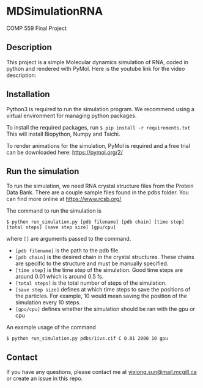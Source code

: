 # MDSimulationRNA
COMP 559 Final Project

## Description
This project is a simple Molecular dynamics simulation of RNA, coded in python and rendered with PyMol. Here is the youtube link for the video description:

## Installation
Python3 is required to run the simulation program. We recommend using a virtual environment for managing python packages.

To install the required packages, run 
```$ pip install -r requirements.txt```
This will install Biopython, Numpy and Taichi.

To render animations for the simulation, PyMol is required and a free trial can be downloaded here: https://pymol.org/2/

## Run the simulation
To run the simulation, we need RNA crystal structure files from the Protein Data Bank. There are a couple sample files found in the pdbs folder. You can find more online at https://www.rcsb.org/

The command to run the simulation is

```$ python run_simulation.py [pdb filename] [pdb chain] [time step] [total steps] [save step size] [gpu/cpu]```

where ```[]``` are arguments passed to the command. 

- ```[pdb filename]``` is the path to the pdb file.
- ```[pdb chain]``` is the desired chain in the crystal structures. These chains are specific to the structure and must be manually specified.
- ```[time step]``` is the time step of the simulation. Good time steps are around 0.01 which is around 0.5 fs.
- ```[total steps]``` is the total number of steps of the simulation.
- ```[save step size]``` defines at which time steps to save the positions of the particles. For example, 10 would mean saving the position of the simulation every 10 steps.
- ```[gpu/cpu]``` defines whether the simulation should be ran with the gpu or cpu

An example usage of the command

```$ python run_simulation.py pdbs/1ivs.cif C 0.01 2000 10 gpu```

## Contact
If you have any questions, please contact me at yixiong.sun@mail.mcgill.ca or create an issue in this repo.